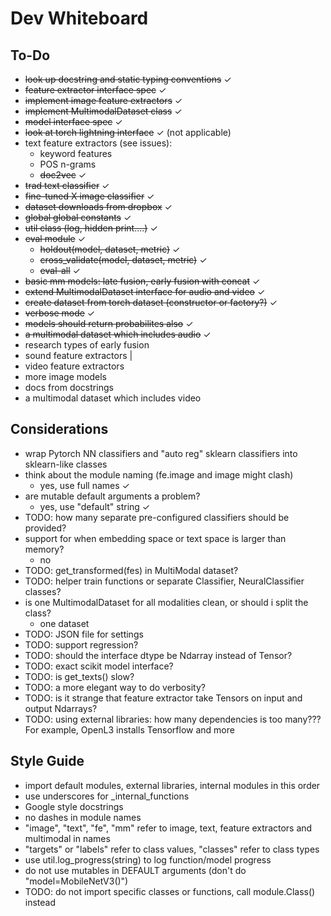 # Dev Whiteboard

## To-Do
- ~~look up docstring and static typing conventions~~ ✓
- ~~feature extractor interface spec~~ ✓
- ~~implement image feature extractors~~ ✓
- ~~implement MultimodalDataset class~~ ✓
- ~~model interface spec~~ ✓
- ~~look at torch lightning interface~~ ✓ (not applicable)
- text feature extractors (see issues):
  - keyword features
  - POS n-grams
  - ~~doc2vec~~ ✓
- ~~trad text classifier~~ ✓
- ~~fine-tuned X image classifier~~ ✓
- ~~dataset downloads from dropbox~~ ✓
- ~~global global constants~~ ✓
- ~~util class (log, hidden print....)~~ ✓
- ~~eval module~~ ✓
  - ~~holdout(model, dataset, metric)~~ ✓
  - ~~cross_validate(model, dataset, metric)~~ ✓
  - ~~eval-all~~ ✓
- ~~basic mm models: late fusion, early fusion with concat~~ ✓
- ~~extend MultimodalDataset interface for audio and video~~ ✓
- ~~create dataset from torch dataset (constructor or factory?)~~ ✓
- ~~verbose mode~~ ✓
- ~~models should return probabilites also~~ ✓
- ~~a multimodal dataset which includes audio~~ ✓
- research types of early fusion
- sound feature extractors |
- video feature extractors
- more image models
- docs from docstrings
- a multimodal dataset which includes video


## Considerations
- wrap Pytorch NN classifiers and "auto reg" sklearn classifiers into sklearn-like classes
- think about the module naming (fe.image and image might clash)
  - yes, use full names ✓
- are mutable default arguments a problem?
  - yes, use "default" string ✓
- TODO: how many separate pre-configured classifiers should be provided?
- support for when embedding space or text space is larger than memory?
  - no
- TODO: get_transformed(fes) in MultiModal dataset?
- TODO: helper train functions or separate Classifier, NeuralClassifier classes?
- is one MultimodalDataset for all modalities clean, or should i split the class?
  - one dataset
- TODO: JSON file for settings
- TODO: support regression?
- TODO: should the interface dtype be Ndarray instead of Tensor?
- TODO: exact scikit model interface?
- TODO: is get_texts() slow?
- TODO: a more elegant way to do verbosity?
- TODO: is it strange that feature extractor take Tensors on input and output Ndarrays?
- TODO: using external libraries: how many dependencies is too many??? For example, OpenL3 installs    Tensorflow and more

## Style Guide
  - import default modules, external libraries, internal modules in this order
  - use underscores for _internal_functions
  - Google style docstrings
  - no dashes in module names
  - "image", "text", "fe", "mm" refer to image, text, feature extractors and multimodal in names
  - "targets" or "labels" refer to class values, "classes" refer to class types
  - use util.log_progress(string) to log function/model progress
  - do not use mutables in DEFAULT arguments (don't do "model=MobileNetV3()")
  - TODO: do not import specific classes or functions, call module.Class() instead
